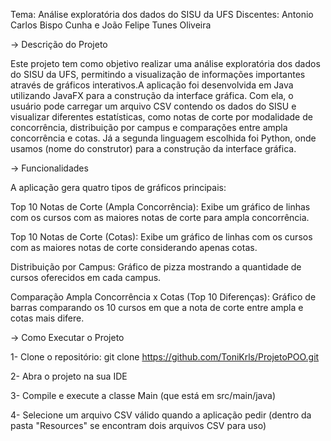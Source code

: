 Tema: Análise exploratória dos dados do SISU da UFS
Discentes: Antonio Carlos Bispo Cunha e João Felipe Tunes Oliveira 



-> Descrição do Projeto

Este projeto tem como objetivo realizar uma análise exploratória dos dados do SISU da UFS, permitindo a visualização de informações
importantes através de gráficos interativos.A aplicação foi desenvolvida em Java utilizando JavaFX para a construção da interface gráfica.
Com ela, o usuário pode carregar um arquivo CSV contendo os dados do SISU e visualizar diferentes estatísticas, como notas de corte por
modalidade de concorrência, distribuição por campus e comparações entre ampla concorrência e cotas.
Já a segunda linguagem escolhida foi Python, onde usamos (nome do construtor) para a construção da interface gráfica.



-> Funcionalidades

A aplicação gera quatro tipos de gráficos principais:

Top 10 Notas de Corte (Ampla Concorrência):
Exibe um gráfico de linhas com os cursos com as maiores notas de corte para ampla concorrência.

Top 10 Notas de Corte (Cotas):
Exibe um gráfico de linhas com os cursos com as maiores notas de corte considerando apenas cotas.

Distribuição por Campus:
Gráfico de pizza mostrando a quantidade de cursos oferecidos em cada campus.

Comparação Ampla Concorrência x Cotas (Top 10 Diferenças):
Gráfico de barras comparando os 10 cursos em que a nota de corte entre ampla e cotas mais difere.



-> Como Executar o Projeto

1- Clone o repositório:
   git clone https://github.com/ToniKrls/ProjetoPOO.git

2- Abra o projeto na sua IDE

3- Compile e execute a classe Main (que está em src/main/java)

4- Selecione um arquivo CSV válido quando a aplicação pedir (dentro da pasta "Resources" se encontram dois arquivos CSV para uso)
